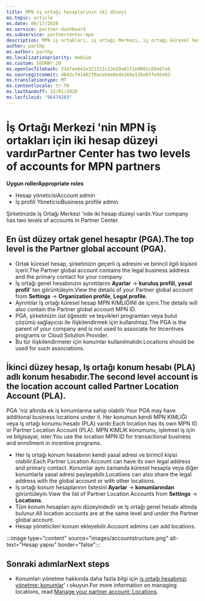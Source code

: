 ```yaml
---
title: MPN iş ortağı hesaplarının iki düzeyi
ms.topic: article
ms.date: 06/17/2020
ms.service: partner-dashboard
ms.subservice: partnercenter-mpn
description: MPN iş ortakları, iş ortağı Merkezi, iş ortağı küresel hesabı (PGA) ve Iş ortağı konumu hesabı (PLA) için iki hesap düzeyi hakkında bilgi alabilir.
author: parthp
ms.author: parthp
ms.localizationpriority: medium
ms.custom: SEOMAY.20
ms.openlocfilehash: 316fee641e321311c13e29a01f2e9091c69e67a6
ms.sourcegitcommit: 4043c791402f0acebee6ede160a135e87fe92493
ms.translationtype: MT
ms.contentlocale: tr-TR
ms.lasthandoff: 12/01/2020
ms.locfileid: "96474283"
---
```

# <a name="partner-center-has-two-levels-of-accounts-for-mpn-partners"></a><span data-ttu-id="772ce-103">İş Ortağı Merkezi 'nin MPN iş ortakları için iki hesap düzeyi vardır</span><span class="sxs-lookup"><span data-stu-id="772ce-103">Partner Center has two levels of accounts for MPN partners</span></span>


<span data-ttu-id="772ce-104">**Uygun roller**</span><span class="sxs-lookup"><span data-stu-id="772ce-104">**Appropriate roles**</span></span>

- <span data-ttu-id="772ce-105">Hesap yöneticisi</span><span class="sxs-lookup"><span data-stu-id="772ce-105">Account admin</span></span>
- <span data-ttu-id="772ce-106">İş profili Yöneticisi</span><span class="sxs-lookup"><span data-stu-id="772ce-106">Business profile admin</span></span>


<span data-ttu-id="772ce-107">Şirketinizde Iş Ortağı Merkezi 'nde iki hesap düzeyi vardır.</span><span class="sxs-lookup"><span data-stu-id="772ce-107">Your company has two levels of accounts in Partner Center.</span></span>

## <a name="the-top-level-is-the-partner-global-account-pga"></a><span data-ttu-id="772ce-108">En üst düzey ortak genel hesaptır (PGA).</span><span class="sxs-lookup"><span data-stu-id="772ce-108">The top level is the Partner global account (PGA).</span></span>

- <span data-ttu-id="772ce-109">Ortak küresel hesap, şirketinizin geçerli iş adresini ve birincil ilgili kişisini içerir.</span><span class="sxs-lookup"><span data-stu-id="772ce-109">The Partner global account contains the legal business address and the primary contact for your company.</span></span> 
- <span data-ttu-id="772ce-110">İş ortağı genel hesabınızın ayrıntılarını **Ayarlar**  ->  **kuruluş profili**, **yasal profil**' ten görüntüleyin.</span><span class="sxs-lookup"><span data-stu-id="772ce-110">View the details of your Partner global account from **Settings** -> **Organization profile**, **Legal profile**.</span></span>
- <span data-ttu-id="772ce-111">Ayrıntılar Iş ortağı küresel hesap MPN KIMLIĞINI de içerir.</span><span class="sxs-lookup"><span data-stu-id="772ce-111">The details will also contain the Partner global account MPN ID.</span></span> 
- <span data-ttu-id="772ce-112">PGA, şirketinizin üst öğesidir ve teşvikleri programları veya bulut çözümü sağlayıcısı ile ilişkilendirmek için kullanılmaz.</span><span class="sxs-lookup"><span data-stu-id="772ce-112">The PGA is the parent of your company and is not used to associate for Incentives programs or Cloud Solution Provider.</span></span> 
- <span data-ttu-id="772ce-113">Bu tür ilişkilendirmeler için konumlar kullanılmalıdır.</span><span class="sxs-lookup"><span data-stu-id="772ce-113">Locations should be used for such associations.</span></span>

## <a name="the-second-level-account-is-the-location-account-called-partner-location-account-pla"></a><span data-ttu-id="772ce-114">İkinci düzey hesap, Iş ortağı konum hesabı (PLA) adlı konum hesabıdır.</span><span class="sxs-lookup"><span data-stu-id="772ce-114">The second level account is the location account called Partner Location Account (PLA).</span></span>

<span data-ttu-id="772ce-115">PGA 'niz altında ek iş konumlarına sahip olabilir.</span><span class="sxs-lookup"><span data-stu-id="772ce-115">Your PGA may have additional business locations under it.</span></span> <span data-ttu-id="772ce-116">Her konumun kendi MPN KIMLIĞI veya Iş ortağı konumu hesabı (PLA) vardır.</span><span class="sxs-lookup"><span data-stu-id="772ce-116">Each location has its own MPN ID or Partner Location Account (PLA).</span></span> <span data-ttu-id="772ce-117">MPN KIMLIK konumunu, işlemsel iş için ve bilgisayar, ister.</span><span class="sxs-lookup"><span data-stu-id="772ce-117">You use the location MPN ID for transactional business and enrollment in incentive programs.</span></span>

- <span data-ttu-id="772ce-118">Her Iş ortağı konum hesabının kendi yasal adresi ve birincil kişisi olabilir.</span><span class="sxs-lookup"><span data-stu-id="772ce-118">Each Partner Location Account can have its own legal address and primary contact.</span></span> <span data-ttu-id="772ce-119">Konumlar aynı zamanda küresel hesapla veya diğer konumlarla yasal adresi paylaşabilir.</span><span class="sxs-lookup"><span data-stu-id="772ce-119">Locations can also share the legal address with the global account or with other locations.</span></span>
- <span data-ttu-id="772ce-120">İş ortağı konum hesaplarının listesini **Ayarlar**  ->  **konumlarından** görüntüleyin.</span><span class="sxs-lookup"><span data-stu-id="772ce-120">View the list of Partner Location Accounts from **Settings** -> **Locations**.</span></span>
- <span data-ttu-id="772ce-121">Tüm konum hesapları aynı düzeyindedir ve Iş ortağı genel hesabı altında bulunur.</span><span class="sxs-lookup"><span data-stu-id="772ce-121">All location accounts are at the same level and under the Partner global account.</span></span>
- <span data-ttu-id="772ce-122">Hesap yöneticileri konum ekleyebilir.</span><span class="sxs-lookup"><span data-stu-id="772ce-122">Account admins can add locations.</span></span>

:::image type="content" source="images/accountstructure.png" alt-text="Hesap yapısı" border="false":::

## <a name="next-steps"></a><span data-ttu-id="772ce-124">Sonraki adımlar</span><span class="sxs-lookup"><span data-stu-id="772ce-124">Next steps</span></span>

- <span data-ttu-id="772ce-125">Konumları yönetme hakkında daha fazla bilgi için [iş ortağı hesabınızı yönetme: konumlar](manage-locations.md)' ı okuyun.</span><span class="sxs-lookup"><span data-stu-id="772ce-125">For more information on managing locations, read [Manage your partner account: Locations](manage-locations.md).</span></span>
